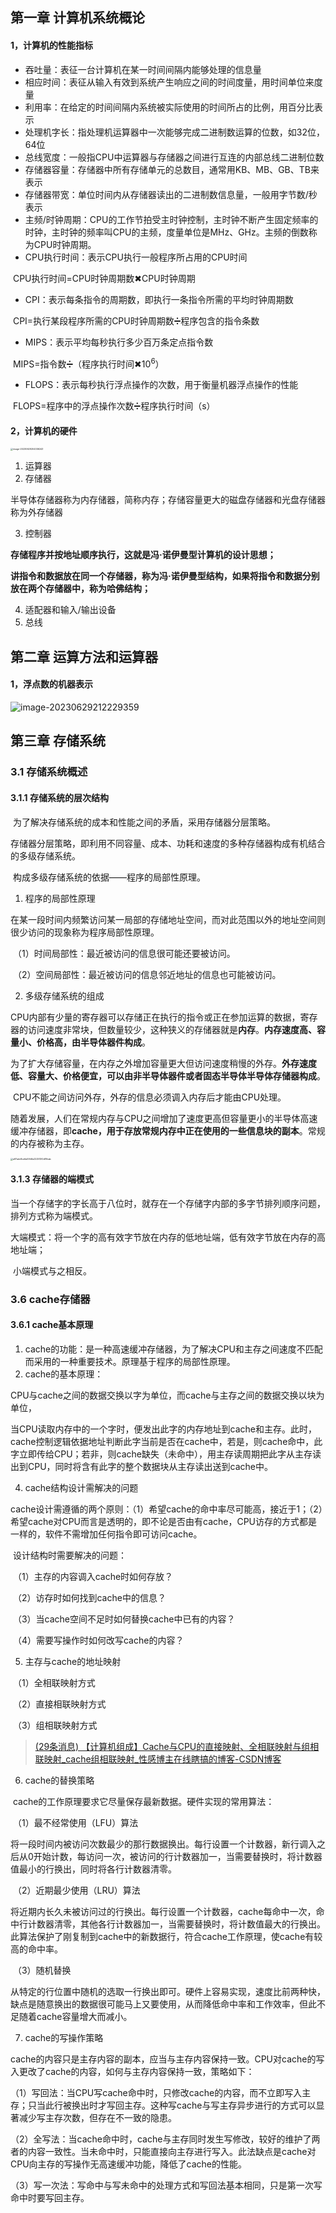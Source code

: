 ## 第一章   计算机系统概论

#### 1，计算机的性能指标

- 吞吐量：表征一台计算机在某一时间间隔内能够处理的信息量
- 相应时间：表征从输入有效到系统产生响应之间的时间度量，用时间单位来度量
- 利用率：在给定的时间间隔内系统被实际使用的时间所占的比例，用百分比表示
- 处理机字长：指处理机运算器中一次能够完成二进制数运算的位数，如32位，64位
- 总线宽度：一般指CPU中运算器与存储器之间进行互连的内部总线二进制位数
- 存储器容量：存储器中所有存储单元的总数目，通常用KB、MB、GB、TB来表示
- 存储器带宽：单位时间内从存储器读出的二进制数信息量，一般用字节数/秒表示
- 主频/时钟周期：CPU的工作节拍受主时钟控制，主时钟不断产生固定频率的时钟，主时钟的频率叫CPU的主频，度量单位是MHz、GHz。主频的倒数称为CPU时钟周期。
- CPU执行时间：表示CPU执行一般程序所占用的CPU时间

​			CPU执行时间=CPU时钟周期数✖CPU时钟周期

- CPI：表示每条指令的周期数，即执行一条指令所需的平均时钟周期数

​			CPI=执行某段程序所需的CPU时钟周期数➗程序包含的指令条数

- MIPS：表示平均每秒执行多少百万条定点指令数

​			MIPS=指令数➗（程序执行时间✖10<sup>6</sup>）

- FLOPS：表示每秒执行浮点操作的次数，用于衡量机器浮点操作的性能

​			FLOPS=程序中的浮点操作次数➗程序执行时间（s）

#### 2，计算机的硬件

<img src="C:\Users\张云鑫\AppData\Roaming\Typora\typora-user-images\image-20230629204336243.png" alt="image-20230629204336243" style="zoom:25%;" />

1. 运算器
2. 存储器

​		半导体存储器称为内存储器，简称内存；存储容量更大的磁盘存储器和光盘存储器称为外存储器

3. 控制器

​		**存储程序并按地址顺序执行，这就是冯·诺伊曼型计算机的设计思想；**

​		**讲指令和数据放在同一个存储器，称为冯·诺伊曼型结构，如果将指令和数据分别放在两个存储器中，称为哈佛结构；**

4. 适配器和输入/输出设备
5. 总线

## 第二章   运算方法和运算器

#### 1，浮点数的机器表示

![image-20230629212229359](C:\Users\张云鑫\AppData\Roaming\Typora\typora-user-images\image-20230629212229359.png)





## 第三章 存储系统

### 3.1 存储系统概述

#### 3.1.1 存储系统的层次结构

​		为了解决存储系统的成本和性能之间的矛盾，采用存储器分层策略。

​		存储器分层策略，即利用不同容量、成本、功耗和速度的多种存储器构成有机结合的多级存储系统。

​		构成多级存储系统的依据——程序的局部性原理。

1. 程序的局部性原理

​		在某一段时间内频繁访问某一局部的存储地址空间，而对此范围以外的地址空间则很少访问的现象称为程序局部性原理。

​		（1）时间局部性：最近被访问的信息很可能还要被访问。

​		（2）空间局部性：最近被访问的信息邻近地址的信息也可能被访问。

2. 多级存储系统的组成

​		CPU内部有少量的寄存器可以存储正在执行的指令或正在参加运算的数据，寄存器的访问速度非常块，但数量较少，这种狭义的存储器就是**内存**。**内存速度高、容量小、价格高，由半导体器件构成**。

​		为了扩大存储容量，在内存之外增加容量更大但访问速度稍慢的外存。**外存速度低、容量大、价格便宜，可以由非半导体器件或者固态半导体半导体存储器构成**。

​		CPU不能之间访问外存，外存的信息必须调入内存后才能由CPU处理。

​		随着发展，人们在常规内存与CPU之间增加了速度更高但容量更小的半导体高速缓冲存储器，即**cache，用于存放常规内存中正在使用的一些信息块的副本**。常规的内存被称为主存。

<img src="C:\WINDOWS\TEMP\WeChat Files\a97adc8ce6a55fd1a222513f2d19bab.jpg" alt="a97adc8ce6a55fd1a222513f2d19bab" style="zoom: 25%;" />

#### 3.1.3 存储器的端模式

​		当一个存储字的字长高于八位时，就存在一个存储字内部的多字节排列顺序问题，排列方式称为端模式。

​		大端模式：将一个字的高有效字节放在内存的低地址端，低有效字节放在内存的高地址端；

​		小端模式与之相反。





### 3.6 cache存储器

#### 3.6.1 cache基本原理

1. cache的功能：是一种高速缓冲存储器，为了解决CPU和主存之间速度不匹配而采用的一种重要技术。原理基于程序的局部性原理。
2. cache的基本原理：

​		CPU与cache之间的数据交换以字为单位，而cache与主存之间的数据交换以块为单位，

​		当CPU读取内存中的一个字时，便发出此字的内存地址到cache和主存。此时，cache控制逻辑依据地址判断此字当前是否在cache中，若是，则cache命中，此字立即传给CPU；若非，则cache缺失（未命中），用主存读周期把此字从主存读出到CPU，同时将含有此字的整个数据块从主存读出送到cache中。

4. cache结构设计需解决的问题

​		cache设计需遵循的两个原则：（1）希望cache的命中率尽可能高，接近于1；（2）希望cache对CPU而言是透明的，即不论是否由有cache，CPU访存的方式都是一样的，软件不需增加任何指令即可访问cache。

​		设计结构时需要解决的问题：

​		（1）主存的内容调入cache时如何存放？

​		（2）访存时如何找到cache中的信息？

​		（3）当cache空间不足时如何替换cache中已有的内容？

​		（4）需要写操作时如何改写cache的内容？

5. 主存与cache的地址映射

​		（1）全相联映射方式

​		（2）直接相联映射方式

​		（3）组相联映射方式

> [(29条消息) 【计算机组成】Cache与CPU的直接映射、全相联映射与组相联映射_cache组相联映射_性感博主在线瞎搞的博客-CSDN博客](https://blog.csdn.net/qq_41884002/article/details/131047943?spm=1001.2101.3001.6650.2&utm_medium=distribute.pc_relevant.none-task-blog-2~default~YuanLiJiHua~Position-2-131047943-blog-125485606.235^v38^pc_relevant_yljh&depth_1-utm_source=distribute.pc_relevant.none-task-blog-2~default~YuanLiJiHua~Position-2-131047943-blog-125485606.235^v38^pc_relevant_yljh&utm_relevant_index=5)

6. cache的替换策略

​		cache的工作原理要求它尽量保存最新数据。硬件实现的常用算法：

​		（1）最不经常使用（LFU）算法

​		将一段时间内被访问次数最少的那行数据换出。每行设置一个计数器，新行调入之后从0开始计数，每访问一次，被访问的行计数器加一，当需要替换时，将计数器值最小的行换出，同时将各行计数器清零。

​		（2）近期最少使用（LRU）算法

​		将近期内长久未被访问过的行换出。每行设置一个计数器，cache每命中一次，命中行计数器清零，其他各行计数器加一，当需要替换时，将计数值最大的行换出。此算法保护了刚复制到cache中的新数据行，符合cache工作原理，使cache有较高的命中率。

​		（3）随机替换

​		从特定的行位置中随机的选取一行换出即可。硬件上容易实现，速度比前两种快，缺点是随意换出的数据很可能马上又要使用，从而降低命中率和工作效率，但此不足随着cache容量增大而减小。

7. cache的写操作策略

​		cache的内容只是主存内容的副本，应当与主存内容保持一致。CPU对cache的写入更改了cache的内容，如何与主存内容保持一致，策略如下：

​		（1）写回法：当CPU写cache命中时，只修改cache的内容，而不立即写入主存；只当此行被换出时才写回主存。这种写cache与写主存异步进行的方式可以显著减少写主存次数，但存在不一致的隐患。

​		（2）全写法：当cache命中时，cache与主存同时发生写修改，较好的维护了两者的内容一致性。当未命中时，只能直接向主存进行写入。此法缺点是cache对CPU向主存的写操作无高速缓冲功能，降低了cache的性能。

​		（3）写一次法：写命中与写未命中的处理方式和写回法基本相同，只是第一次写命中时要写回主存。
